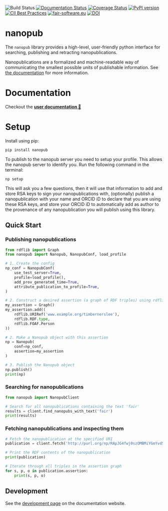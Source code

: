 ![Build Status](https://github.com/fair-workflows/nanopub/workflows/Python%20application/badge.svg)
[![Documentation Status](https://readthedocs.org/projects/nanopub/badge/?version=latest)](https://nanopub.readthedocs.io/en/latest/?badge=latest)
[![Coverage Status](https://coveralls.io/repos/github/fair-workflows/nanopub/badge.svg?branch=main)](https://coveralls.io/github/fair-workflows/nanopub?branch=main)
[![PyPI version](https://badge.fury.io/py/nanopub.svg)](https://badge.fury.io/py/nanopub)
[![CII Best Practices](https://bestpractices.coreinfrastructure.org/projects/4491/badge)](https://bestpractices.coreinfrastructure.org/projects/4491)
[![fair-software.eu](https://img.shields.io/badge/fair--software.eu-%E2%97%8F%20%20%E2%97%8F%20%20%E2%97%8F%20%20%E2%97%8F%20%20%E2%97%8F-green)](https://fair-software.eu)
[![DOI](https://zenodo.org/badge/302247101.svg)](https://zenodo.org/badge/latestdoi/302247101)

# nanopub
The ```nanopub``` library provides a high-level, user-friendly python interface for searching, publishing and retracting nanopublications.

Nanopublications are a formalized and machine-readable way of communicating the smallest possible units of publishable information. See [the documentation](https://nanopub.readthedocs.io/en/latest/getting-started/what-are-nanopubs.html) for more information.

# Documentation

Checkout the **[user documentation 📖 ](https://fair-workflows.github.io/nanopub)**

# Setup
Install using pip:
```
pip install nanopub
```

To publish to the nanopub server you need to setup your profile. This allows the nanopub server to identify you. Run the following command in the terminal:
```
np setup
```
This will ask you a few questions, then it will use that information to add and store RSA keys to sign your nanopublications with, (optionally) publish a nanopublication with your name and ORCID iD to declare that you are using these RSA keys, and store your ORCID iD to automatically add as author to the provenance of any nanopublication you will publish using this library.

## Quick Start


### Publishing nanopublications
```python
from rdflib import Graph
from nanopub import Nanopub, NanopubConf, load_profile

# 1. Create the config
np_conf = NanopubConf(
    use_test_server=True,
    profile=load_profile(),
    add_prov_generated_time=True,
    attribute_publication_to_profile=True,
)

# 2. Construct a desired assertion (a graph of RDF triples) using rdflib
my_assertion = Graph()
my_assertion.add((
    rdflib.URIRef('www.example.org/timbernerslee'),
    rdflib.RDF.type,
    rdflib.FOAF.Person
))

# 2. Make a Nanopub object with this assertion
np = Nanopub(
    conf=np_conf,
    assertion=my_assertion
)

# 3. Publish the Nanopub object
np.publish()
print(np)
```


### Searching for nanopublications
```python
from nanopub import NanopubClient

# Search for all nanopublications containing the text 'fair'
results = client.find_nanopubs_with_text('fair')
print(results)
```

### Fetching nanopublications and inspecting them
```python
# Fetch the nanopublication at the specified URI
publication = client.fetch('http://purl.org/np/RApJG4fwj0szOMBMiYGmYvd5MCtRle6VbwkMJUb1SxxDM')

# Print the RDF contents of the nanopublication
print(publication)

# Iterate through all triples in the assertion graph
for s, p, o in publication.assertion:
    print(s, p, o)

```

## Development

See the [development page](https://fair-workflows.github.io/nanopub/getting-started/development/) on the documentation website.
